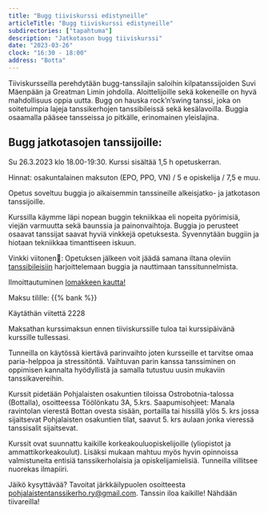 ```yaml
---
title: "Bugg tiiviskurssi edistyneille"
articleTitle: "Bugg tiiviskurssi edistyneille"
subdirectories: ["tapahtuma"]
description: "Jatkotason bugg tiiviskurssi"
date: "2023-03-26"
clock: "16:30 - 18:00"
address: "Botta"
---
```


Tiiviskursseilla perehdytään bugg-tanssilajin saloihin kilpatanssijoiden Suvi Mäenpään ja Greatman Limin johdolla. Aloittelijoille sekä kokeneille on hyvä mahdollisuus oppia uutta. Bugg on hauska rock’n’swing tanssi, joka on soitetuimpia lajeja tanssikerhojen tanssibileissä sekä kesälavoilla. Buggia osaamalla pääsee tansseissa jo pitkälle, erinomainen yleislajina.

## Bugg jatkotasojen tanssijoille:

Su 26.3.2023 klo 18.00-19:30. Kurssi sisältää 1,5 h opetuskerran.

Hinnat: osakuntalainen maksuton (EPO, PPO, VN) / 5 e opiskelija / 7,5 e muu.

Opetus soveltuu buggia jo aikaisemmin tanssineille alkeisjatko- ja jatkotason tanssijoille.

Kurssilla käymme läpi nopean buggin tekniikkaa eli nopeita pyörimisiä, viejän varmuutta sekä baunssia ja painonvaihtoja. Buggia jo perusteet osaavat tanssijat saavat hyviä vinkkejä opetuksesta. Syvennytään buggiin ja hiotaan tekniikkaa timanttiseen iskuun.

Vinkki viitonen🙂: Opetuksen jälkeen voit jäädä samana iltana oleviin [tanssibileisiin](https://www.facebook.com/events/529133282453082) harjoittelemaan buggia ja nauttimaan tanssitunnelmista.

Ilmoittautuminen [lomakkeen kautta!](https://docs.google.com/forms/d/e/1FAIpQLSdYW4YYqly0_2dyk-YeD9XXiTxGpWt4Y5lj92PMJ9w4-iXlkQ/viewform?fbclid=IwAR0VHvwpRPY3S_3dhVVIe38oR654a1iQKxJv2fmUAg2rWPF-EgQz4GP9K-M)

Maksu tilille:
{{% bank %}}

Käytäthän viitettä 2228

Maksathan kurssimaksun ennen tiiviskurssille tuloa tai kurssipäivänä kurssille tullessasi.

Tunneilla on käytössä kiertävä parinvaihto joten kursseille et tarvitse omaa paria-helppoa ja stressitöntä. Vaihtuvan parin kanssa tanssiminen on oppimisen kannalta hyödyllistä ja samalla tutustuu uusin mukaviin tanssikavereihin.

Kurssit pidetään Pohjalaisten osakuntien tiloissa Ostrobotnia-talossa (Bottalla), osoitteessa Töölönkatu 3A, 5.krs. Saapumisohjeet: Manala ravintolan vierestä Bottan ovesta sisään, portailla tai hissillä ylös 5. krs jossa sijaitsevat Pohjalaisten osakuntien tilat, saavut 5. krs aulaan jonka vieressä tanssisalit sijaitsevat.

Kurssit ovat suunnattu kaikille korkeakouluopiskelijoille (yliopistot ja ammattikorkeakoulut). Lisäksi mukaan mahtuu myös hyvin opinnoissa valmistuneita entisiä tanssikerholaisia ja opiskelijamielisiä. Tunneilla villitsee nuorekas ilmapiiri.


Jäikö kysyttävää? Tavoitat järkkäilypuolen osoitteesta pohjalaistentanssikerho.ry@gmail.com. Tanssin iloa kaikille! Nähdään tiivareilla!
